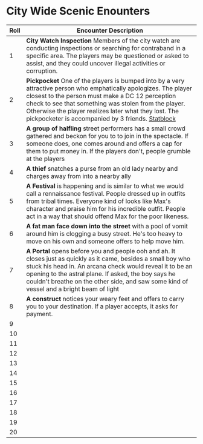 # City Wide Scenic Enounters

| Roll | Encounter Description |
|------|------------------------|
| 1    |    **City Watch Inspection** Members of the city watch are conducting inspections or searching for contraband in a specific area. The players may be questioned or asked to assist, and they could uncover illegal activities or corruption.                   |
| 2    |  **Pickpocket** One of the players is bumped into by a very attractive person who emphatically apologizes. The player closest to the person must make a DC 12 perception check to see that something was stolen from the player. Otherwise the player realizes later what they lost. The pickpocketer is accompanied by 3 friends. [Statblock](/Nightmare%20and%20the%20Nexus/StatBlocks/Pickpocketer.md)                 |
| 3    |   **A group of halfling** street performers has a small crowd gathered and beckon for you to to join in the spectacle. If someone does, one comes around and offers a cap for them to put money in. If the players don't, people grumble at the players                |
| 4    |    **A thief** snatches a purse from an old lady nearby and charges away from into a nearby ally                  |
| 5    |    **A Festival** is happening and is similar to what we would call a rennaissance festival. People dressed up in outfits from tribal times. Everyone kind of looks like Max's character and praise him for his incredible outfit. People act in a way that should offend Max for the poor likeness.                  |
| 6    |    **A fat man face down into the street** with a pool of vomit around him is clogging a busy street. He's too heavy to move on his own and someone offers to help move him.    |
| 7    |   **A Portal** opens before you and people ooh and ah. It closes just as quickly as it came, besides a small boy who stuck his head in. An arcana check would reveal it to be an opening to the astral plane. If asked, the boy says he couldn't breathe on the other side, and saw some kind of vessel and a bright beam of light                |
| 8    |   **A construct** notices your weary feet and offers to carry you to your destination. If a player accepts, it asks for payment.                   |
| 9    |                      |
| 10   |                      |
| 11   |                      |
| 12   |                      |
| 13   |                      |
| 14   |                      |
| 15   |                      |
| 16   |                      |
| 17   |                      |
| 18   |                      |
| 19   |                      |
| 20   |                      |